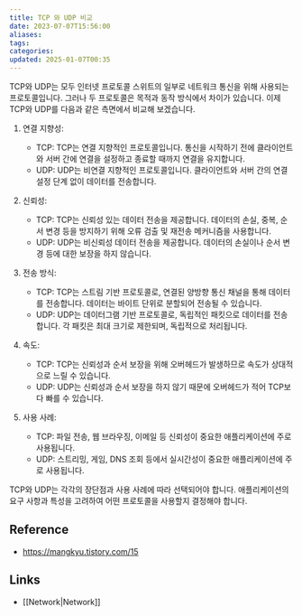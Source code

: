 ```yaml
---
title: TCP 와 UDP 비교
date: 2023-07-07T15:56:00
aliases: 
tags: 
categories: 
updated: 2025-01-07T00:35
---
```


TCP와 UDP는 모두 인터넷 프로토콜 스위트의 일부로 네트워크 통신을 위해 사용되는 프로토콜입니다. 그러나 두 프로토콜은 목적과 동작 방식에서 차이가 있습니다. 이제 TCP와 UDP를 다음과 같은 측면에서 비교해 보겠습니다.

1. 연결 지향성:
   - TCP: TCP는 연결 지향적인 프로토콜입니다. 통신을 시작하기 전에 클라이언트와 서버 간에 연결을 설정하고 종료할 때까지 연결을 유지합니다.
   - UDP: UDP는 비연결 지향적인 프로토콜입니다. 클라이언트와 서버 간의 연결 설정 단계 없이 데이터를 전송합니다.

2. 신뢰성:
   - TCP: TCP는 신뢰성 있는 데이터 전송을 제공합니다. 데이터의 손실, 중복, 순서 변경 등을 방지하기 위해 오류 검출 및 재전송 메커니즘을 사용합니다.
   - UDP: UDP는 비신뢰성 데이터 전송을 제공합니다. 데이터의 손실이나 순서 변경 등에 대한 보장을 하지 않습니다.

3. 전송 방식:
   - TCP: TCP는 스트림 기반 프로토콜로, 연결된 양방향 통신 채널을 통해 데이터를 전송합니다. 데이터는 바이트 단위로 분할되어 전송될 수 있습니다.
   - UDP: UDP는 데이터그램 기반 프로토콜로, 독립적인 패킷으로 데이터를 전송합니다. 각 패킷은 최대 크기로 제한되며, 독립적으로 처리됩니다.

4. 속도:
   - TCP: TCP는 신뢰성과 순서 보장을 위해 오버헤드가 발생하므로 속도가 상대적으로 느릴 수 있습니다.
   - UDP: UDP는 신뢰성과 순서 보장을 하지 않기 때문에 오버헤드가 적어 TCP보다 빠를 수 있습니다.

5. 사용 사례:
   - TCP: 파일 전송, 웹 브라우징, 이메일 등 신뢰성이 중요한 애플리케이션에 주로 사용됩니다.
   - UDP: 스트리밍, 게임, DNS 조회 등에서 실시간성이 중요한 애플리케이션에 주로 사용됩니다.

TCP와 UDP는 각각의 장단점과 사용 사례에 따라 선택되어야 합니다. 애플리케이션의 요구 사항과 특성을 고려하여 어떤 프로토콜을 사용할지 결정해야 합니다.

## Reference

- https://mangkyu.tistory.com/15

## Links

- [[Network|Network]]